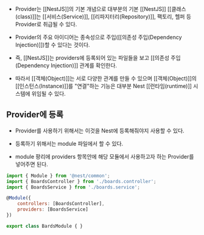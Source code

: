 - Provider는 [[NestJS]]의 기본 개념으로 대부분의 기본 [[NestJS]] [[클래스(class)]]는 [[서비스(Service)]], [[리파지터리(Repository)]], 팩토리, 헬퍼 등 Provider로 취급될 수 있다.

- Provider의 주요 아이디어는 종속성으로 주입([[의존성 주입(Dependency Injection)]])할 수 있다는 것이다.
- 즉, [[NestJS]]는 providers에 등록되어 있는 파일들을 보고 [[의존성 주입(Dependency Injection)]] 관계를 확인한다.

- 따라서 [[객체(Object)]]는 서로 다양한 관계를 만들 수 있으며 [[객체(Object)]]의 [[인스턴스(Instance)]]를 "연결"하는 기능은 대부분 Nest [[런타임(runtime)]] 시스템에 위임될 수 있다.


## Provider에 등록

- Provider를 사용하기 위해서는 이것을 Nest에 등록해줘야지 사용할 수 있다.
- 등록하기 위해서는 module 파일에서 할 수 있다.

- module 팡리에 providers 항목안에 해당 모듈에서 사용하고자 하는 Provider를 넣어주면 된다.

```js
import { Module } from '@nest/common';
import { BoardsController } from './boards.controller';
import { BoardsService } from './boards.service';

@Module({
	controllers: [BoardsController],
	providers: [BoardsService]
})

export class BardsModule { }
```